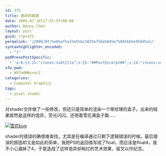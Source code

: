 ```yaml
---
id: 375
title: 诡异的画面
date: 2009-07-16T17:55:57+08:00
author: Benny Chen
layout: post
guid: /?p=375
permalink: '/2009/07/%e8%af%a1%e5%bc%82%e7%9a%84%e7%94%bb%e9%9d%a2/'
syntaxhighlighter_encoded:
  - "1"
podPressPostSpecific:
  - 'a:6:{s:15:"itunes:subtitle";s:15:"##PostExcerpt##";s:14:"itunes:summary";s:15:"##PostExcerpt##";s:15:"itunes:keywords";s:17:"##WordPressCats##";s:13:"itunes:author";s:10:"##Global##";s:15:"itunes:explicit";s:7:"Default";s:12:"itunes:block";s:7:"Default";}'
sfw_pwd:
  - WVlHdWNyvocI
categories:
  - Computer Graphics
tags:
  - pixel shader
---
```

对shader文件做了一些修改，但还只是简单的渲染一个带纹理的盒子。出来的结果居然是这样的诡异，荧光闪闪，还带着雪花满盒子飘……

<a href="/wp-content/uploads/2009/07/e697a0e6a087e9a298.jpg" class="highslide-image" onclick="return hs.expand(this);"><img class="size-full wp-image-376 alignnone" title="雪花bug" src="/wp-content/uploads/2009/07/e697a0e6a087e9a298.jpg" alt="雪花bug" width="326" height="254" srcset="/wp-content/uploads/2009/07/e697a0e6a087e9a298.jpg 407w, /wp-content/uploads/2009/07/e697a0e6a087e9a298-300x233.jpg 300w, /wp-content/uploads/2009/07/e697a0e6a087e9a298-385x300.jpg 385w" sizes="(max-width: 326px) 100vw, 326px" /></a>

shader的错误的确很难查找，尤其是在编译通过只剩下逻辑错误的时候。最后错误的原因却又是如此的简单，我把PS的返回值写成了float，而应该是float4，我不小心漏掉了4，于是造成了这样诡异却绚烂的艺术效果，留文以作纪念。